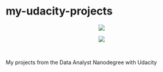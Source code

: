 # my-udacity-projects
<p align="center">
  <img src="https://s3-us-west-2.amazonaws.com/udacity-printer/production/certificates/e2fa0c24-dbd8-4c8e-97f0-086457a9f158.svg" />
</p>

<p align="center">
  <img src="https://s3-us-west-2.amazonaws.com/udacity-printer/production/certificates/1ea89d7d-bdb8-4b52-a590-014b9b27b69d.svg" />
</p>




</div>

<br>

My projects from the Data Analyst Nanodegree with Udacity
